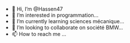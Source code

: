 - 👋 Hi, I’m @Hassen47
- 👀 I’m interested in programmation...
- 🌱 I’m currently learning sciences mécanique...
- 💞️ I’m looking to collaborate on société BMW...
- 📫 How to reach me ...

<!---
Hassen47/Hassen47 is a ✨ special ✨ repository because its `README.md` (this file) appears on your GitHub profile.
You can click the Preview link to take a look at your changes.
--->
